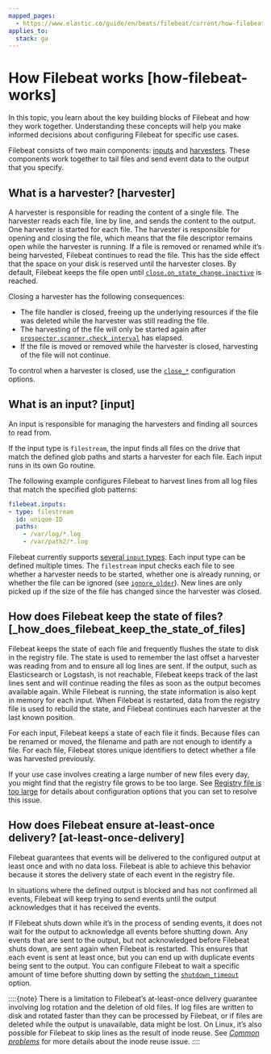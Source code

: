 ```yaml
---
mapped_pages:
  - https://www.elastic.co/guide/en/beats/filebeat/current/how-filebeat-works.html
applies_to:
  stack: ga
---
```


# How Filebeat works [how-filebeat-works]

In this topic, you learn about the key building blocks of Filebeat and how they work together. Understanding these concepts will help you make informed decisions about configuring Filebeat for specific use cases.

Filebeat consists of two main components: [inputs](#input) and [harvesters](#harvester). These components work together to tail files and send event data to the output that you specify.


## What is a harvester? [harvester]

A harvester is responsible for reading the content of a single file. The harvester reads each file, line by line, and sends the content to the output. One harvester is started for each file. The harvester is responsible for opening and closing the file, which means that the file descriptor remains open while the harvester is running. If a file is removed or renamed while it’s being harvested, Filebeat continues to read the file. This has the side effect that the space on your disk is reserved until the harvester closes. By default, Filebeat keeps the file open until [`close.on_state_change.inactive`](/reference/filebeat/filebeat-input-filestream.md#filebeat-input-filestream-close-inactive) is reached.

Closing a harvester has the following consequences:

* The file handler is closed, freeing up the underlying resources if the file was deleted while the harvester was still reading the file.
* The harvesting of the file will only be started again after [`prospector.scanner.check_interval`](/reference/filebeat/filebeat-input-filestream.md#filebeat-input-filestream-scan-frequency) has elapsed.
* If the file is moved or removed while the harvester is closed, harvesting of the file will not continue.

To control when a harvester is closed, use the [`close_*`](/reference/filebeat/filebeat-input-filestream.md#filebeat-input-filestream-close-options) configuration options.


## What is an input? [input]

An input is responsible for managing the harvesters and finding all sources to read from.

If the input type is `filestream`, the input finds all files on the drive that match the defined glob paths and starts a harvester for each file. Each input runs in its own Go routine.

The following example configures Filebeat to harvest lines from all log files that match the specified glob patterns:

```yaml
filebeat.inputs:
- type: filestream
  id: unique-ID
  paths:
    - /var/log/*.log
    - /var/path2/*.log
```

Filebeat currently supports [several `input` types](/reference/filebeat/configuration-filebeat-options.md#filebeat-input-types). Each input type can be defined multiple times. The `filestream` input checks each file to see whether a harvester needs to be started, whether one is already running, or whether the file can be ignored (see [`ignore_older`](/reference/filebeat/filebeat-input-filestream.md#filebeat-input-filestream-ignore-older)). New lines are only picked up if the size of the file has changed since the harvester was closed.


## How does Filebeat keep the state of files? [_how_does_filebeat_keep_the_state_of_files]

Filebeat keeps the state of each file and frequently flushes the state to disk in the registry file. The state is used to remember the last offset a harvester was reading from and to ensure all log lines are sent. If the output, such as Elasticsearch or Logstash, is not reachable, Filebeat keeps track of the last lines sent and will continue reading the files as soon as the output becomes available again. While Filebeat is running, the state information is also kept in memory for each input. When Filebeat is restarted, data from the registry file is used to rebuild the state, and Filebeat continues each harvester at the last known position.

For each input, Filebeat keeps a state of each file it finds. Because files can be renamed or moved, the filename and path are not enough to identify a file. For each file, Filebeat stores unique identifiers to detect whether a file was harvested previously.

If your use case involves creating a large number of new files every day, you might find that the registry file grows to be too large. See [Registry file is too large](/reference/filebeat/reduce-registry-size.md) for details about configuration options that you can set to resolve this issue.


## How does Filebeat ensure at-least-once delivery? [at-least-once-delivery]

Filebeat guarantees that events will be delivered to the configured output at least once and with no data loss. Filebeat is able to achieve this behavior because it stores the delivery state of each event in the registry file.

In situations where the defined output is blocked and has not confirmed all events, Filebeat will keep trying to send events until the output acknowledges that it has received the events.

If Filebeat shuts down while it’s in the process of sending events, it does not wait for the output to acknowledge all events before shutting down. Any events that are sent to the output, but not acknowledged before Filebeat shuts down, are sent again when Filebeat is restarted. This ensures that each event is sent at least once, but you can end up with duplicate events being sent to the output. You can configure Filebeat to wait a specific amount of time before shutting down by setting the [`shutdown_timeout`](/reference/filebeat/configuration-general-options.md#shutdown-timeout) option.

::::{note}
There is a limitation to Filebeat’s at-least-once delivery guarantee involving log rotation and the deletion of old files. If log files are written to disk and rotated faster than they can be processed by Filebeat, or if files are deleted while the output is unavailable, data might be lost. On Linux, it’s also possible for Filebeat to skip lines as the result of inode reuse. See [*Common problems*](/reference/filebeat/faq.md) for more details about the inode reuse issue.
::::


